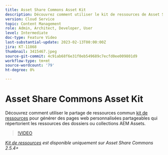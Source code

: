 ```yaml
---
title: Asset Share Commons Asset Kit
description: Découvrez comment utiliser le kit de ressources de Asset Share Common pour générer des pages web partageables personnalisées qui répertorient les ressources des dossiers ou collections AEM Assets.
version: Cloud Service
topic: Content Management
role: Admin, Architect, Developer, User
level: Intermediate
doc-type: Feature Video
last-substantial-update: 2023-02-13T00:00:00Z
jira: KT-11868
thumbnail: 3415467.jpeg
source-git-commit: 4c91ab68f6e31f0eb549689c7ecfd0ee009801d9
workflow-type: tm+mt
source-wordcount: '79'
ht-degree: 0%

---
```



# Asset Share Commons Asset Kit

Découvrez comment utiliser le partage de ressources commun [kit de ressources](https://opensource.adobe.com/asset-share-commons/pages/asset-kit/overview/) pour générer des pages web personnalisées partageables qui répertorient les ressources des dossiers ou collections AEM Assets.

>[!VIDEO](https://video.tv.adobe.com/v/3415467?quality=12&learn=on)

_[Kit de ressources](https://opensource.adobe.com/asset-share-commons/pages/asset-kit/overview/) est disponible uniquement sur Asset Share Commons 2.5.4+_
